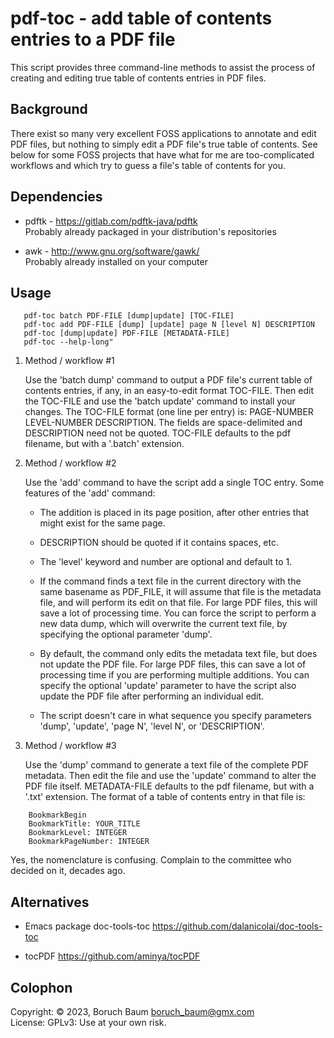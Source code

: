 # pdf-toc - add table of contents entries to a PDF file

This script provides three command-line methods to assist the process
of creating and editing true table of contents entries in PDF files.

## Background

There exist so many very excellent FOSS applications to annotate and
edit PDF files, but nothing to simply edit a PDF file's true table of
contents. See below for some FOSS projects that have what for me are
too-complicated workflows and which try to guess a file's table of
contents for you.

## Dependencies

* pdftk - https://gitlab.com/pdftk-java/pdftk  
   Probably already packaged in your distribution's repositories

* awk - http://www.gnu.org/software/gawk/  
   Probably already installed on your computer

## Usage
       pdf-toc batch PDF-FILE [dump|update] [TOC-FILE]
       pdf-toc add PDF-FILE [dump] [update] page N [level N] DESCRIPTION
       pdf-toc [dump|update] PDF-FILE [METADATA-FILE]
       pdf-toc --help-long"

1. Method / workflow #1

   Use the 'batch dump' command to output a PDF file's current table of
contents entries, if any, in an easy-to-edit format TOC-FILE. Then
edit the TOC-FILE and use the 'batch update' command to install your
changes. The TOC-FILE format (one line per entry) is: PAGE-NUMBER
LEVEL-NUMBER DESCRIPTION. The fields are space-delimited and
DESCRIPTION need not be quoted. TOC-FILE defaults to the pdf filename,
but with a '.batch' extension.

2. Method / workflow #2

   Use the 'add' command to have the script add a single TOC entry. Some
features of the 'add' command:

   * The addition is placed in its page position, after other entries
   that might exist for the same page.

   * DESCRIPTION should be quoted if it contains spaces, etc.

   * The 'level' keyword and number are optional and default to 1.

   * If the command finds a text file in the current directory with the
   same basename as PDF_FILE, it will assume that file is the metadata
   file, and will perform its edit on that file. For large PDF files,
   this will save a lot of processing time. You can force the script
   to perform a new data dump, which will overwrite the current text
   file, by specifying the optional parameter 'dump'.

   * By default, the command only edits the metadata text file, but does
   not update the PDF file. For large PDF files, this can save a lot
   of processing time if you are performing multiple additions. You
   can specify the optional 'update' parameter to have the script also
   update the PDF file after performing an individual edit.

   * The script doesn't care in what sequence you specify parameters
   'dump', 'update', 'page N', 'level N', or 'DESCRIPTION'.

3. Method / workflow #3

   Use the 'dump' command to generate a text file of the complete PDF
metadata. Then edit the file and use the 'update' command to alter the
PDF file itself. METADATA-FILE defaults to the pdf filename, but with
a '.txt' extension. The format of a table of contents entry in that
file is:
```
    BookmarkBegin
    BookmarkTitle: YOUR_TITLE
    BookmarkLevel: INTEGER
    BookmarkPageNumber: INTEGER
```
Yes, the nomenclature is confusing. Complain to the committee who
decided on it, decades ago.

## Alternatives

* Emacs package doc-tools-toc
  https://github.com/dalanicolai/doc-tools-toc

* tocPDF
  https://github.com/aminya/tocPDF

## Colophon
Copyright: © 2023, Boruch Baum <boruch_baum@gmx.com>  
License: GPLv3: Use at your own risk.

